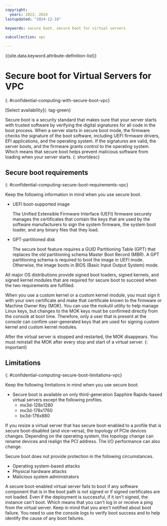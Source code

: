 ```yaml
---
copyright:
  years: 2023, 2024
lastupdated: "2024-12-18"

keywords: secure boot, secure boot for virtual servers

subcollection: vpc

---
```


{{site.data.keyword.attribute-definition-list}}

# Secure boot for Virtual Servers for VPC
{: #confidential-computing-with-secure-boot-vpc}

[Select availability]{: tag-green}

Secure boot is a security standard that makes sure that your server starts with trusted software by verifying the digital signatures for all code in the boot process. When a server starts in secure boot mode, the firmware checks the signature of the boot software, including UEFI firmware drivers, EFI applications, and the operating system. If the signatures are valid, the server boots, and the firmware grants control to the operating system. Which means that secure boot helps prevent malicious software from loading when your server starts.
{: shortdesc}

## Secure boot requirements
{: #confidential-computing-secure-boot-requirements-vpc}

Keep the following information in mind when you use secure boot.

* UEFI boot-supported image

   The Unified Extensible Firmware Interface (UEFI) firmware securely manages the certificates that contain the keys that are used by the software manufacturers to sign the system firmware, the system boot loader, and any binary files that they load.

* GPT-partitioned disk

   The secure boot feature requires a GUID Partitioning Table (GPT) that replaces the old partitioning schema Master Boot Record (MBR). A GPT partitioning schema is required to boot the image in UEFI mode. Otherwise, the image boots in BIOS (Basic Input Output System) mode.

All major OS distributions provide signed boot loaders, signed kernels, and signed kernel modules that are required for secure boot to succeed when the two requirements are fulfilled.

When you use a custom kernel or a custom kernel module, you must sign it with your own certificate and make that certificate known to the firmware or Machine Owner Key (MOK). You can use the mokutil utility to help manage Linux keys, but changes to the MOK keys must be confirmed directly from the console at boot time. Therefore, only a user that is present at the console can confirm user-generated keys that are used for signing custom kernel and custom kernel modules.

After the virtual server is stopped and restarted, the MOK disappears. You must reinstall the MOK after every stop and start of a virtual server.
{: important}

## Limitations
{: #confidential-computing-secure-boot-limitations-vpc}

Keep the following limitations in mind when you use secure boot.

* Secure boot is available on only third-generation Sapphire Rapids-based virtual servers except the following profiles.
   - mx3d-128x1280
   - mx3d-176x1760
   - bx3d-176x880

If you resize a virtual server that has secure boot-enabled to a profile that is secure boot-disabled (and vice-versa), the topology of PCIe devices changes. Depending on the operating system, this topology change can rename devices and realign the PCI address. The I/O performance can also change.

Secure boot does not provide protection in the following circumstances.

* Operating system-based attacks
* Physical hardware attacks
* Malicious system administrators

A secure boot-enabled virtual server fails to boot if any software component that is in the boot path is not signed or if signed certificates are not loaded. Even if the deployment is successful, if it isn't signed, the instance can't boot. Which means that you can't log in or receive a ping from the virtual server. Keep in mind that you aren't notified about boot failure. You need to use the console logs to verify boot success and to help identify the cause of any boot failures.
